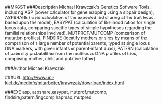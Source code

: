 ##MKGST
###Description
Michael Krawczak's Genetics Software Tools, including ASP (power calculator for gene mapping using a sibpair design), ASPSHARE (rapid calculation of the expected ibd sharing at the trait locus, based upon the model), EASYPAT (calculation of likelihood ratios for single locus data, comparing specific types of simple hypotheses regarding the familial relationships involved), MUTPROF/MUTCOMP (comparison of mutation profiles), FINDSIRE (identify mothers or sires by means of the comparison of a large number of potential parents, typed at single locus DNA markers, with given infants or parent-infant duos), PATERN (calculation of paternity probabilities from the multilocus DNA profiles of trios, comprising mother, child and putative father)

###Author
Michael Krawczak

###URL
http://www.uni-kiel.de/medinfo/mitarbeiter/krawczak/download/index.html

###EXE
asp, aspshare,easypat, mutprof,mutcomp, findsire,patern,fingcomp,hapmax, mutpred


